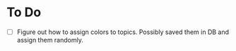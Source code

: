 # To Do

- [ ] Figure out how to assign colors to topics. Possibly saved them in DB and assign them randomly.
